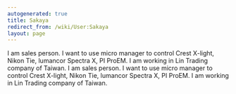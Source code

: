 ```yaml
---
autogenerated: true
title: Sakaya
redirect_from: /wiki/User:Sakaya
layout: page
---
```


I am sales person. I want to use micro manager to control Crest X-light,
Nikon Tie, lumancor Spectra X, PI ProEM. I am working in Lin Trading
company of Taiwan. I am sales person. I want to use micro manager to
control Crest X-light, Nikon Tie, lumancor Spectra X, PI ProEM. I am
working in Lin Trading company of Taiwan.
